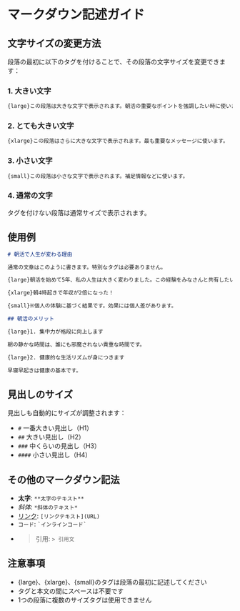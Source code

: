 # マークダウン記述ガイド

## 文字サイズの変更方法

段落の最初に以下のタグを付けることで、その段落の文字サイズを変更できます：

### 1. 大きい文字
```markdown
{large}この段落は大きな文字で表示されます。朝活の重要なポイントを強調したい時に使います。
```

### 2. とても大きい文字
```markdown
{xlarge}この段落はさらに大きな文字で表示されます。最も重要なメッセージに使います。
```

### 3. 小さい文字
```markdown
{small}この段落は小さな文字で表示されます。補足情報などに使います。
```

### 4. 通常の文字
タグを付けない段落は通常サイズで表示されます。

## 使用例

```markdown
# 朝活で人生が変わる理由

通常の文章はこのように書きます。特別なタグは必要ありません。

{large}朝活を始めて5年、私の人生は大きく変わりました。この経験をみなさんと共有したいと思います。

{xlarge}朝4時起きで年収が2倍になった！

{small}※個人の体験に基づく結果です。効果には個人差があります。

## 朝活のメリット

{large}1. 集中力が格段に向上します

朝の静かな時間は、誰にも邪魔されない貴重な時間です。

{large}2. 健康的な生活リズムが身につきます

早寝早起きは健康の基本です。
```

## 見出しのサイズ

見出しも自動的にサイズが調整されます：

- `#` 一番大きい見出し（H1）
- `##` 大きい見出し（H2）
- `###` 中くらいの見出し（H3）
- `####` 小さい見出し（H4）

## その他のマークダウン記法

- **太字**: `**太字のテキスト**`
- *斜体*: `*斜体のテキスト*`
- [リンク](URL): `[リンクテキスト](URL)`
- `コード`: `` `インラインコード` ``
- > 引用: `> 引用文`

## 注意事項

- {large}、{xlarge}、{small}のタグは段落の最初に記述してください
- タグと本文の間にスペースは不要です
- 1つの段落に複数のサイズタグは使用できません